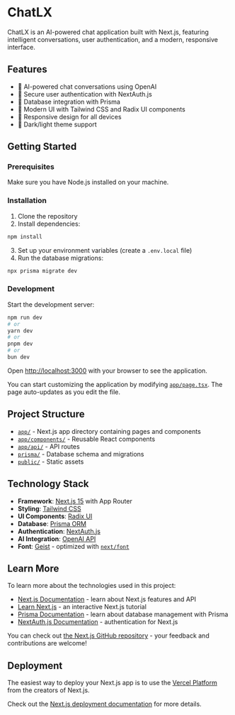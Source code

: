# ChatLX

ChatLX is an AI-powered chat application built with Next.js, featuring intelligent conversations, user authentication, and a modern, responsive interface.

## Features

- 🤖 AI-powered chat conversations using OpenAI
- 🔐 Secure user authentication with NextAuth.js
- 💾 Database integration with Prisma
- 🎨 Modern UI with Tailwind CSS and Radix UI components
- 📱 Responsive design for all devices
- 🌙 Dark/light theme support

## Getting Started

### Prerequisites

Make sure you have Node.js installed on your machine.

### Installation

1. Clone the repository
2. Install dependencies:

```bash
npm install
```

3. Set up your environment variables (create a `.env.local` file)
4. Run the database migrations:

```bash
npx prisma migrate dev
```

### Development

Start the development server:

```bash
npm run dev
# or
yarn dev
# or
pnpm dev
# or
bun dev
```

Open [http://localhost:3000](http://localhost:3000) with your browser to see the application.

You can start customizing the application by modifying [`app/page.tsx`](app/page.tsx). The page auto-updates as you edit the file.

## Project Structure

- [`app/`](app/) - Next.js app directory containing pages and components
- [`app/components/`](app/components/) - Reusable React components
- [`app/api/`](app/api/) - API routes
- [`prisma/`](prisma/) - Database schema and migrations
- [`public/`](public/) - Static assets

## Technology Stack

- **Framework**: [Next.js 15](https://nextjs.org) with App Router
- **Styling**: [Tailwind CSS](https://tailwindcss.com)
- **UI Components**: [Radix UI](https://www.radix-ui.com)
- **Database**: [Prisma ORM](https://prisma.io)
- **Authentication**: [NextAuth.js](https://next-auth.js.org)
- **AI Integration**: [OpenAI API](https://openai.com/api)
- **Font**: [Geist](https://vercel.com/font) - optimized with [`next/font`](https://nextjs.org/docs/app/building-your-application/optimizing/fonts)

## Learn More

To learn more about the technologies used in this project:

- [Next.js Documentation](https://nextjs.org/docs) - learn about Next.js features and API
- [Learn Next.js](https://nextjs.org/learn) - an interactive Next.js tutorial
- [Prisma Documentation](https://www.prisma.io/docs) - learn about database management with Prisma
- [NextAuth.js Documentation](https://next-auth.js.org) - authentication for Next.js

You can check out [the Next.js GitHub repository](https://github.com/vercel/next.js) - your feedback and contributions are welcome!

## Deployment

The easiest way to deploy your Next.js app is to use the [Vercel Platform](https://vercel.com/new?utm_medium=default-template&filter=next.js&utm_source=create-next-app&utm_campaign=create-next-app-readme) from the creators of Next.js.

Check out the [Next.js deployment documentation](https://nextjs.org/docs/app/building-your-application/deploying) for more details.
